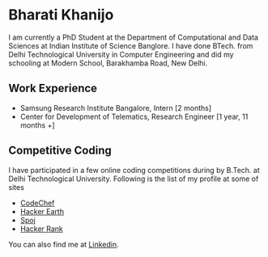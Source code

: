 # Bharati Khanijo
I am currently a PhD Student at the
Department of Computational and Data Sciences at Indian Institute of Science Banglore. I have done BTech. from Delhi Technological University in Computer Engineering and did my schooling at Modern School, Barakhamba Road, New Delhi.

## Work Experience
* Samsung Research Institute Bangalore,
  Intern [2 months]
* Center for Development of Telematics,
  Research Engineer [1 year, 11 months +]

## Competitive Coding
I have participated in a few online coding competitions during by B.Tech. at Delhi Technological University. Following is the list of my profile at some of sites
* [CodeChef](https://www.codechef.com/users/bharati24)
* [Hacker Earth](https://www.hackerearth.com/@bharati)
* [Spoj](https://www.spoj.com/users/bharati/)
* [Hacker Rank](https://www.hackerrank.com/bharati24)

You can also find me at [Linkedin](https://www.linkedin.com/in/bharati-khanijo-b70574a/).
